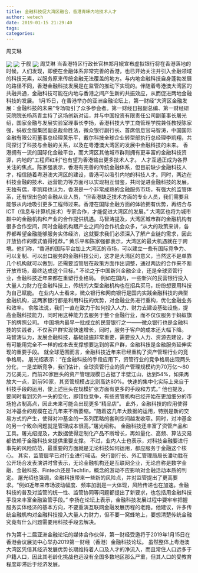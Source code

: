```yaml
---
title: 金融科技促大湾区融合，香港青睐内地技术人才
author: wetech
date: 2019-01-15 21:29:40
tags: 
categories: 
---
```

周艾琳
<!-- more -->
<img align="center" border="0" src="https://imgcdn.yicai.com/uppics/images/2019/01/e8a393cd88fa9226b23a07af0878c228.jpg" />
<img align="center" border="0" src="https://imgcdn.yicai.com/uppics/images/2019/01/58fb0ae0df431e853e5011fcc7d9d8ca.jpg" />
于舰
<img align="center" border="0" src="https://imgcdn.yicai.com/uppics/images/2019/01/b4b8737bfd2b7af625fffae8d3ddad28.jpg" />
周艾琳
当香港特区行政长官林郑月娥宣布虚拟银行将在香港落地的时候，人们发现，即便在金融体系非常完善的香港，也已开始关注并引入金融领域的科技元素，以服务原来传统金融无法覆盖的地方。与内地金融科技自身蓬勃发展的路径不同，香港金融科技发展是在监管的推动下实现的。伴随着粤港澳大湾区的共融共通，金融科技可能在内地与香港之间产生新的共振效应，从而促进两地金融科技的发展。
1月15日，在香港举办的亚洲金融论坛上，第一财经“大湾区金融发展：金融科技的未来”专场吸引了众多参会者。第一财经日报副总编、第一财经研究院院长杨燕青主持了这场创新对话，并与中国投资有限责任公司副董事长屠光绍，国家金融与发展实验室理事长李扬，香港科技大学工商管理学院兼任教授陈家强，蚂蚁金服集团副总裁俞胜法，微众银行副行长、首席信息官马智涛，中国国际金融有限公司董事总经理黄乐平，戴尔科技全球企业转型部执行总经理李凯翔，共同探讨了科技与金融的关系，以及在粤港澳大湾区的发展中金融科技的未来。
香港拥有一流的国际化金融平台，而大湾区其他城市群则拥有更丰富的金融科技资源，内地的“工程师红利”也有望为香港输出更多技术人才。
人才互通正成为各界关注的焦点。陈家强表示，香港有完善的传统金融体系，但目前缺少金融科技人才，相信随着粤港澳大湾区的建设，香港可以吸引内地的科技人才。同时，两边在科技金融的技术、运营能力等方面可以实现相互借鉴，共同促进金融科技的发展。
无独有偶，李凯翔也认为，香港是一个非常成熟的金融服务市场，有强大的监管体系，还有很出色的金融从业人员，“但香港缺乏技术方面的专业人员，我们需要且能够从内地吸引更多工程师过来。香港在国际金融方面的体验拥有优势，再结合与ICT（信息与计算机技术）专家合作，才能促进大湾区的发展。”
大湾区也将为城市群中的金融机构和产业的合作提供机遇。马智涛提及，大湾区城市群的金融机构有很多合作空间，同时金融机构跟产业之间的合作机会众多，“从大的政策来讲，各界都希望金融能够服务实体经济，这就要求我们必须深入了解产业链的需求，因此开放协作的模式值得推荐。”
黄乐平和陈家强都表示，大湾区的最大机遇就在于跨境。他们称，“香港的国际平台加上大湾区的市场，可以建立一些有国际竞争力、可以复制、可以出口服务的金融科技公司，这才是大湾区的意义，当然这不是单靠几个机构就可以做到，还需要监管层在政策方面作出调整，通过两边的合作来不断开放市场，最终达成这个目标。”
不论之于中国新兴金融企业，还是全球资管行业，金融科技近年来都在重塑行业格局。
例如在国内，一些新兴的民营银行投入大量人力财力在金融科技上，传统的大型金融机构也在招兵买马，纷纷想要用科技为自己赋能。
在业内人士看来，微众银行和网商银行是国内实践金融科技的典型金融机构，这两家银行都是利用科技的优势，对金融业务进行重构，优化金融业务和效率。
俞胜法说，我们一直在致力于如何投入人力、财力去建设基础设施，提高金融科技能力，同时用这种能力去服务于整个金融行业，而不仅仅服务于蚂蚁旗下的牌照公司。
中国境内最早一批成立的民营银行之一——微众银行也是金融科技的实践者，不仅客户群实现快速增长，同时，服务于客户的成本还大幅下降。
马智涛认为，发展金融科技，基础设施非常重要，需要投入人力、资源去建设，才有可能用完全不一样的成本去支撑想要达到的客户群，金融科技是金融服务延伸实现的重要手段。
就全球范围而言，金融科技近年来已经重构了资产管理行业的竞争格局。
屠光绍表示：“在金融科技的手段应用下，资管行业的竞争格局出现两头分化，一是垄断竞争，我们估计，全球资管行业的资产管理规模约为70万亿～80万亿美元，而前20家巨头的资产管理规模已占据了半壁江山，达到54%，如果再放大一点，到前50家，其资管规模占比则高达80%。快速的集中化实际上来自于科技手段的运用，使上述巨头在规模扩张方面有更多的手段和方式。”
他也提及，要同时看到另外一头的变化，即错位竞争，有些资管机构已经开始在更加细分的市场抢占制高点，因此未来可能会出现更多“精品店”。
此外，金融科技的应用使得对冲基金的规模在近几年来不断萎缩。“随着这几年大数据的运用，特别是新的交易方式的产生，使得对冲基金的一系列策略的套利空间越发收窄。同时，对冲基金的另一个致命问题就是管理成本很高。”屠光绍称。
金融科技还丰富了资管产品和工具。屠光绍提及，大数据使得定制化产品不断增长，再如量化、高频、算法交易都依赖于金融科技来提供重要支撑。
不过，业内人士也表示，对科技金融要进行事先的风险防范，最重要的方面就是无论科技如何运用，都应服务于金融这个核心。
其实，监管层早已对行业进行喊话。央行副行长、外汇管理局局长潘功胜在公开场合发表演讲时曾表示，无论金融机构还是互联网企业，无论自称是数字金融、金融科技、Fintech还是Techfin，概念的游动不应影响对金融活动本质的判定。
屠光绍也强调，金融科技带来一些新的风险点，并对监管提出了更高要求。“例如近年来市场波动幅度、频率加剧是一大体现，风险传递也在加速。金融科技的普及对监管的统一性、监管协同等问题都提出了新要求，也包括用金融科技手段来丰富金融监管手段。”
李扬在论坛上表示，金融科技发展过程中要牢牢把握服务实体经济的基本方向，不要重演互联网金融发展历程的老路。他建议，许多传统金融机构对金融科技投入大量人力财力，但不要一窝蜂地上，要想清楚传统金融究竟有什么问题需要用科技手段去解决。
 
 
作为第十二届亚洲金融论坛的媒体合作伙伴，第一财经受邀将于2019年1月15日在香港会议展览中心举办2019第一财经（香港）金融科技论坛。
虽然整体上粤港澳大湾区凭借其经济发展优势长期维持着人口及人才的净流入，而且常住人口远多于户籍人口，因此其老龄化挑战也远没有全国多数地区那么严重，但其人口的受教育程度却滞后于经济发展。
